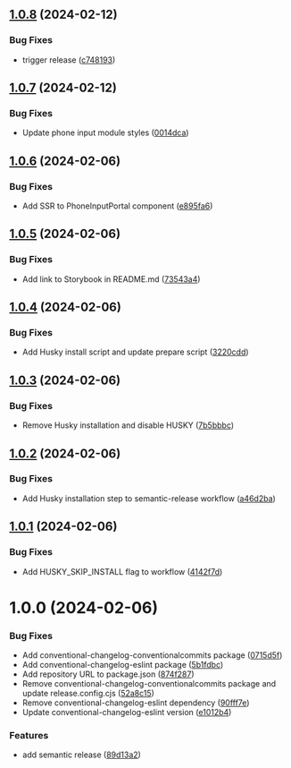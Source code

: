 ## [1.0.8](https://github.com/iPagar/react-phone-input-beautify/compare/v1.0.7...v1.0.8) (2024-02-12)


### Bug Fixes

* trigger release ([c748193](https://github.com/iPagar/react-phone-input-beautify/commit/c748193763f1721b7a3ad688ce291102bc05ae0e))

## [1.0.7](https://github.com/iPagar/react-phone-input-beautify/compare/v1.0.6...v1.0.7) (2024-02-12)


### Bug Fixes

* Update phone input module styles ([0014dca](https://github.com/iPagar/react-phone-input-beautify/commit/0014dca1bb0f01fb770f6eccbf256d4f27dd5429))

## [1.0.6](https://github.com/iPagar/react-phone-input-beautify/compare/v1.0.5...v1.0.6) (2024-02-06)

### Bug Fixes

- Add SSR to PhoneInputPortal component ([e895fa6](https://github.com/iPagar/react-phone-input-beautify/commit/e895fa6f2ad81d9836d4497229835be7a1ee00b9))

## [1.0.5](https://github.com/iPagar/react-phone-input-beautify/compare/v1.0.4...v1.0.5) (2024-02-06)

### Bug Fixes

- Add link to Storybook in README.md ([73543a4](https://github.com/iPagar/react-phone-input-beautify/commit/73543a4ab8c4e18155da8412dbf2ce18046b1abc))

## [1.0.4](https://github.com/iPagar/react-phone-input-beautify/compare/v1.0.3...v1.0.4) (2024-02-06)

### Bug Fixes

- Add Husky install script and update prepare script ([3220cdd](https://github.com/iPagar/react-phone-input-beautify/commit/3220cdd9f36e8d43c0fa106fa20dc071b4339b61))

## [1.0.3](https://github.com/iPagar/react-phone-input-beautify/compare/v1.0.2...v1.0.3) (2024-02-06)

### Bug Fixes

- Remove Husky installation and disable HUSKY ([7b5bbbc](https://github.com/iPagar/react-phone-input-beautify/commit/7b5bbbccdaa061ceee7e8c18aa3cf7c911040771))

## [1.0.2](https://github.com/iPagar/react-phone-input-beautify/compare/v1.0.1...v1.0.2) (2024-02-06)

### Bug Fixes

- Add Husky installation step to semantic-release workflow ([a46d2ba](https://github.com/iPagar/react-phone-input-beautify/commit/a46d2ba19c0bee8add4b0ba87233c964ef2a860a))

## [1.0.1](https://github.com/iPagar/react-phone-input-beautify/compare/v1.0.0...v1.0.1) (2024-02-06)

### Bug Fixes

- Add HUSKY_SKIP_INSTALL flag to workflow ([4142f7d](https://github.com/iPagar/react-phone-input-beautify/commit/4142f7d9f3e4068e973babf4d136ec02f2bb37ff))

# 1.0.0 (2024-02-06)

### Bug Fixes

- Add conventional-changelog-conventionalcommits package ([0715d5f](https://github.com/iPagar/react-phone-input-beautify/commit/0715d5f8e384796289902df218ea5924eb6e6974))
- Add conventional-changelog-eslint package ([5b1fdbc](https://github.com/iPagar/react-phone-input-beautify/commit/5b1fdbc2262c664357e8dbf490b8255c2ccc40c9))
- Add repository URL to package.json ([874f287](https://github.com/iPagar/react-phone-input-beautify/commit/874f2878c4c3605be5870e0f85ec388931bd4b1c))
- Remove conventional-changelog-conventionalcommits package and update release.config.cjs ([52a8c15](https://github.com/iPagar/react-phone-input-beautify/commit/52a8c155658e4dff289a9a2962f8194ff7f45eca))
- Remove conventional-changelog-eslint dependency ([90fff7e](https://github.com/iPagar/react-phone-input-beautify/commit/90fff7ecb6cec70841dc9a8e45ea5b5ed44b4189))
- Update conventional-changelog-eslint version ([e1012b4](https://github.com/iPagar/react-phone-input-beautify/commit/e1012b46c99247825228ff84152f954f5a1468e3))

### Features

- add semantic release ([89d13a2](https://github.com/iPagar/react-phone-input-beautify/commit/89d13a2b0525efdc93809864237bb569c937ddb9))

